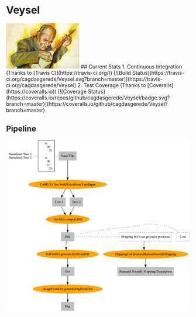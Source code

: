 # Veysel
<img src="img/asik-veysel.jpg" alt="Logo" width="200"/>
## Current Stats
1. Continuous Integration (Thanks to [Travis CI](https://travis-ci.org/))
[![Build Status](https://travis-ci.org/cagdasgerede/Veysel.svg?branch=master)](https://travis-ci.org/cagdasgerede/Veysel)
2. Test Coverage (Thanks to [Coveralls](https://coveralls.io))
[![Coverage Status](https://coveralls.io/repos/github/cagdasgerede/Veysel/badge.svg?branch=master)](https://coveralls.io/github/cagdasgerede/Veysel?branch=master)

## Pipeline
<img src="img/Pipeline.png" alt="Pipeline image" width="600"/>
